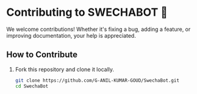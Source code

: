 # Contributing to SWECHABOT 🤖

We welcome contributions! Whether it's fixing a bug, adding a feature, or improving documentation, your help is appreciated.

## How to Contribute
1. Fork this repository and clone it locally.
   ```bash
   git clone https://github.com/G-ANIL-KUMAR-GOUD/SwechaBot.git
   cd SwechaBot
